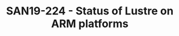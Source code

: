 ---
categories:
- san19
description: Discuss the work done to enable native ARM support for the Lustre file
  system. Cover what needs to be done as well as how to get involved.
image:
  featured: 'true'
  path: /assets/images/featured-images/san19/SAN19-224.png
session_attendee_num: '4'
session_id: SAN19-224
session_room: Sunset 3 (Session 3)
session_slot:
  end_time: '2019-09-24 14:25:00'
  start_time: '2019-09-24 14:00:00'
session_speakers: []
session_track: HPC
tag: session
tags:
- Linux Kernel
title: SAN19-224 - Status of Lustre on ARM platforms
---